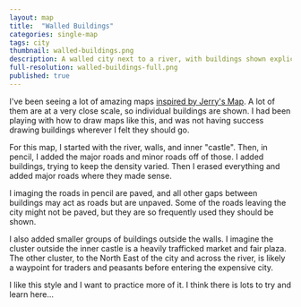```yaml
---
layout: map
title:  "Walled Buildings"
categories: single-map
tags: city
thumbnail: walled-buildings.png
description: A walled city next to a river, with buildings shown explicitly and unpaved roads implied with negative space.
full-resolution: walled-buildings-full.png
published: true
---
```


I've been seeing a lot of amazing maps [inspired by Jerry's Map](https://www.reddit.com/r/JerryMapping/).
A lot of them are at a very close scale, so individual buildings are shown.
I had been playing with how to draw maps like this, and was not having success drawing buildings wherever I felt they should go.

For this map, I started with the  river, walls, and inner "castle".
Then, in pencil, I added the major roads and minor roads off of those.
I added buildings, trying to keep the density varied.
Then I erased everything and added major roads where they made sense.

I imaging the roads in pencil are paved, and all other gaps between buildings may act as roads but are unpaved.
Some of the roads leaving the city might not be paved, but they are so frequently used they should be shown.

I also added smaller groups of buildings outside the walls.
I imagine the cluster outside the inner castle is a heavily trafficked market and fair plaza.
The other cluster, to the North East of the city and across the river, is likely a waypoint for traders and peasants before entering the expensive city.

I like this style and I want to practice more of it.
I think there is lots to try and learn here...
